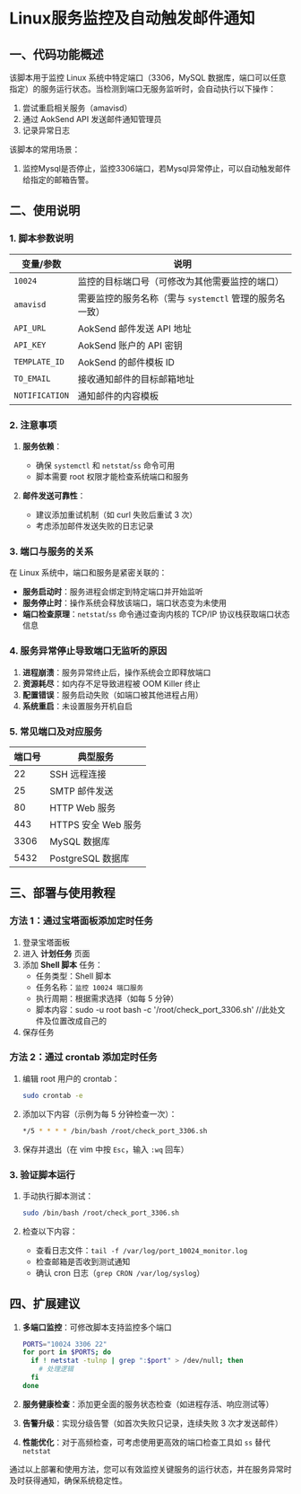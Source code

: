 # Linux服务监控及自动触发邮件通知

## 一、代码功能概述

该脚本用于监控 Linux 系统中特定端口（3306，MySQL 数据库，端口可以任意指定）的服务运行状态。当检测到端口无服务监听时，会自动执行以下操作：
1. 尝试重启相关服务（amavisd）
2. 通过 AokSend API 发送邮件通知管理员
3. 记录异常日志

该脚本的常用场景：
1. 监控Mysql是否停止，监控3306端口，若Mysql异常停止，可以自动触发邮件给指定的邮箱告警。

## 二、使用说明

### 1. 脚本参数说明

| 变量/参数         | 说明                                                                 |
|-------------------|----------------------------------------------------------------------|
| `10024`           | 监控的目标端口号（可修改为其他需要监控的端口）                       |
| `amavisd`         | 需要监控的服务名称（需与 `systemctl` 管理的服务名一致）              |
| `API_URL`         | AokSend 邮件发送 API 地址                                            |
| `API_KEY`         | AokSend 账户的 API 密钥                                              |
| `TEMPLATE_ID`     | AokSend 的邮件模板 ID                                                |
| `TO_EMAIL`        | 接收通知邮件的目标邮箱地址                                           |
| `NOTIFICATION`    | 通知邮件的内容模板                                                   |

### 2. 注意事项

1. **服务依赖**：
   - 确保 `systemctl` 和 `netstat`/`ss` 命令可用
   - 脚本需要 root 权限才能检查系统端口和服务

2. **邮件发送可靠性**：
   - 建议添加重试机制（如 curl 失败后重试 3 次）
   - 考虑添加邮件发送失败的日志记录

### 3. 端口与服务的关系

在 Linux 系统中，端口和服务是紧密关联的：
- **服务启动时**：服务进程会绑定到特定端口并开始监听
- **服务停止时**：操作系统会释放该端口，端口状态变为未使用
- **端口检查原理**：`netstat`/`ss` 命令通过查询内核的 TCP/IP 协议栈获取端口状态信息

### 4. 服务异常停止导致端口无监听的原因

1. **进程崩溃**：服务异常终止后，操作系统会立即释放端口
2. **资源耗尽**：如内存不足导致进程被 OOM Killer 终止
3. **配置错误**：服务启动失败（如端口被其他进程占用）
4. **系统重启**：未设置服务开机自启

### 5. 常见端口及对应服务

| 端口号 | 典型服务                |
|--------|-------------------------|
| 22     | SSH 远程连接            |
| 25     | SMTP 邮件发送            |
| 80     | HTTP Web 服务            |
| 443    | HTTPS 安全 Web 服务      |
| 3306   | MySQL 数据库            |
| 5432   | PostgreSQL 数据库       |

## 三、部署与使用教程

### 方法 1：通过宝塔面板添加定时任务

1. 登录宝塔面板
2. 进入 **计划任务** 页面
3. 添加 **Shell 脚本** 任务：
   - 任务类型：Shell 脚本
   - 任务名称：`监控 10024 端口服务`
   - 执行周期：根据需求选择（如每 5 分钟）
   - 脚本内容：sudo -u root bash -c '/root/check_port_3306.sh'  //此处文件及位置改成自己的
4. 保存任务

### 方法 2：通过 crontab 添加定时任务

1. 编辑 root 用户的 crontab：
   ```bash
   sudo crontab -e
   ```

2. 添加以下内容（示例为每 5 分钟检查一次）：
   ```bash
   */5 * * * * /bin/bash /root/check_port_3306.sh
   ```

3. 保存并退出（在 vim 中按 `Esc`，输入 `:wq` 回车）

### 3. 验证脚本运行

1. 手动执行脚本测试：
   ```bash
   sudo /bin/bash /root/check_port_3306.sh
   ```

2. 检查以下内容：
   - 查看日志文件：`tail -f /var/log/port_10024_monitor.log`
   - 检查邮箱是否收到测试通知
   - 确认 cron 日志（`grep CRON /var/log/syslog`）

## 四、扩展建议

1. **多端口监控**：可修改脚本支持监控多个端口
   ```bash
   PORTS="10024 3306 22"
   for port in $PORTS; do
     if ! netstat -tulnp | grep ":$port" > /dev/null; then
       # 处理逻辑
     fi
   done
   ```

2. **服务健康检查**：添加更全面的服务状态检查（如进程存活、响应测试等）

3. **告警升级**：实现分级告警（如首次失败只记录，连续失败 3 次才发送邮件）

4. **性能优化**：对于高频检查，可考虑使用更高效的端口检查工具如 `ss` 替代 `netstat`

通过以上部署和使用方法，您可以有效监控关键服务的运行状态，并在服务异常时及时获得通知，确保系统稳定性。

